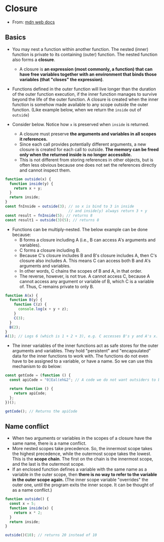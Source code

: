 # Closure

- From: [mdn web docs](https://developer.mozilla.org/en-US/docs/Web/JavaScript/Guide/Functions)

## Basics

- You may nest a function within another function. The nested (inner) function is private to its containing (outer) function. The nested function also forms a **closure**.
  - A closure is **an expression (most commonly, a function) that can have free variables together with an environment that binds those variables (that "closes" the expression)**.

- Functions defined in the outer function will live longer than the duration of the outer function execution, if the inner function manages to survive beyond the life of the outer function. A closure is created when the inner function is somehow made available to any scope outside the outer function. (Like example below, when we return the `inside` out of `outside`)

- Consider below. Notice how `x` is preserved when `inside` is returned.
  - A closure must preserve **the arguments and variables in all scopes it references.**
  - Since each call provides potentially different arguments, a new closure is created for each call to outside. **The memory can be freed only when the returned inside is no longer accessible.**
  - This is not different from storing references in other objects, but is often less obvious because one does not set the references directly and cannot inspect them.

```js
function outside(x) {
  function inside(y) {
    return x + y;
  }
  return inside;
}
const fnInside = outside(3); // so x is bind to 3 in inside
                             // and inside(y) always return 3 + y
const result = fnInside(5); // returns 8
const result1 = outside(3)(5); // returns 8
```

- Functions can be multiply-nested. The below example can be done because:
  - B forms a closure including A (i.e., B can access A's arguments and variables).
  - C forms a closure including B.
  - Because C's closure includes B and B's closure includes A, then C's closure also includes A. This means C can access both B and A's arguments and variables.
  - In other words, C chains the scopes of B and A, in that order.
  - The reverse, however, is not true. A cannot access C, because A cannot access any argument or variable of B, which C is a variable of. Thus, C remains private to only B.

```js
function A(x) {
  function B(y) {
    function C(z) {
      console.log(x + y + z);
    }
    C(3);
  }
  B(2);
}
A(1); // Logs 6 (which is 1 + 2 + 3), e.g. C accesses B's y and A's x.
```

- The inner variables of the inner functions act as safe stores for the outer arguments and variables. They hold "persistent" and "encapsulated" data for the inner functions to work with. The functions do not even have to be assigned to a variable, or have a name. So we can use this mechanism to do below:

```js
const getCode = (function () {
  const apiCode = "0]Eal(eh&2"; // A code we do not want outsiders to be able to modify…

  return function () {
    return apiCode;
  };
})();

getCode(); // Returns the apiCode
```

## Name conflict

- When two arguments or variables in the scopes of a closure have the same name, there is a name conflict.
- More nested scopes take precedence. So, the innermost scope takes the highest precedence, while the outermost scope takes the lowest. This is the **scope chain**. The first on the chain is the innermost scope, and the last is the outermost scope.
- If an enclosed function defines a variable with the same name as a variable in the outer scope, then **there is no way to refer to the variable in the outer scope again.** (The inner scope variable "overrides" the outer one, until the program exits the inner scope. It can be thought of as a name conflict.)

```js
function outside() {
  const x = 5;
  function inside(x) {
    return x * 2;
  }
  return inside;
}

outside()(10); // returns 20 instead of 10
```
